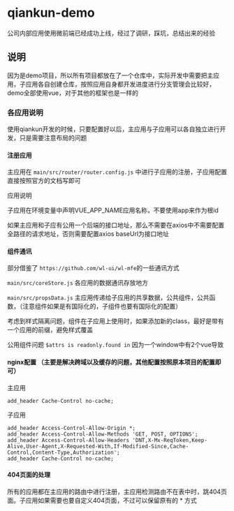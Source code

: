 # qiankun-demo
公司内部应用使用微前端已经成功上线，经过了调研，踩坑，总结出来的经验

## 说明
因为是demo项目，所以所有项目都放在了一个仓库中，实际开发中需要把主应用，子应用各自创建仓库，按照应用自身都开发进度进行分支管理会比较好，demo全部使用vue，对于其他的框架也是一样的

### 各应用说明
使用qiankun开发的时候，只要配置好以后，主应用与子应用可以各自独立进行开发，只是需要注意布局的问题

#### 注册应用

主应用在 `main/src/router/router.config.js` 中进行子应用的注册，子应用配置直接按照官方的文档写即可

 应用说明

子应用在环境变量中声明VUE_APP_NAME应用名称，不要使用app来作为根id

如果主应用和子应有公用一个后端的接口地址，那么不需要在axios中不需要配置
全路径的请求地址，否则需要配置axios baseUrl为接口地址

#### 组件通讯
部分借鉴了
`https://github.com/wl-ui/wl-mfe`的一些通讯方式

`main/src/coreStore.js` 各应用的数据通讯存放地方

`main/src/propsData.js` 主应用传递给子应用的共享数据，公共组件，公共函数，（注意组件如果是有国际化的，子组件也要有国际化的配置）

考虑到样式隔离问题，组件在子应用上使用时，如果添加新的class，最好是带有一个应用的前缀，避免样式覆盖

公用组件问题 `$attrs is readonly.found in` 因为一个window中有2个vue导致



#### nginx配置 （主要是解决跨域以及缓存的问题，其他配置按照原本项目的配置即可）

主应用
  ```
  add_header Cache-Control no-cache;
  ```
子应用
  ```
  add_header Access-Control-Allow-Origin *;
  add_header Access-Control-Allow-Methods 'GET, POST, OPTIONS';
  add_header Access-Control-Allow-Headers 'DNT,X-Mx-ReqToken,Keep-Alive,User-Agent,X-Requested-With,If-Modified-Since,Cache-Control,Content-Type,Authorization';
  add_header Cache-Control no-cache;
  ```

#### 404页面的处理
  所有的应用都在主应用的路由中进行注册，主应用检测路由不在表中时，跳404页面。子应用如果需要也要自定义404页面，不过可以保留原有的 * 方式